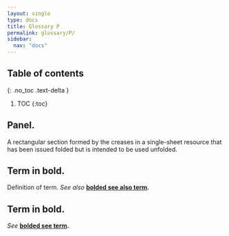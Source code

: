 ```yaml
---
layout: single
type: docs
title: Glossary P
permalink: glossary/P/
sidebar:
  nav: "docs"
---
```


## Table of contents
{: .no_toc .text-delta }

1. TOC
{:toc}


## **Panel.**  
A rectangular section formed by the creases in a single-sheet resource that has been issued folded but is intended to be used unfolded.

## **Term in bold.** 
Definition of term. *See also* **[bolded see also term](/DCRMR/glossary/Letter/#bolded-see-also-term).**

## **Term in bold.**
*See* **[bolded see term](/DCRMR/glossary/Letter/#bolded-see-also-term).**